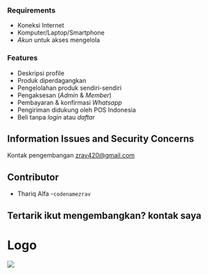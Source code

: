 ### Requirements

- Koneksi Internet
- Komputer/Laptop/Smartphone
- *Akun* untuk akses mengelola

### Features

- Deskripsi profile
- Produk diperdagangkan
- Pengelolahan produk sendiri-sendiri
- Pengaksesan (*Admin* & *Member*)
- Pembayaran & konfirmasi *Whatsapp*
- Pengiriman didukung oleh POS Indonesia
- Beli tanpa *login* atau *daftar*

## Information Issues and Security Concerns
Kontak pengembangan zrav420@gmail.com

## Contributor
- Thariq Alfa
-`codenamezrav`

## Tertarik ikut mengembangkan? kontak saya

# Logo
![](https://upload.wikimedia.org/wikipedia/commons/9/9a/Lambang_Kabupaten_Pasuruan.png) 
